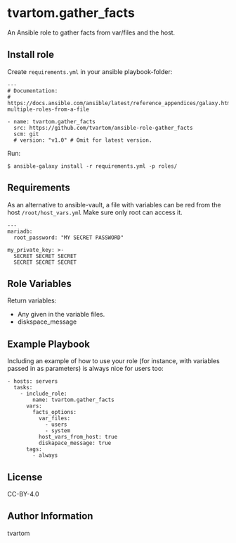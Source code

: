 tvartom.gather_facts
====================

An Ansible role to gather facts from var/files and the host.

Install role
------------

Create `requirements.yml` in your ansible playbook-folder:

    ---
    # Documentation:
    # https://docs.ansible.com/ansible/latest/reference_appendices/galaxy.html#installing-multiple-roles-from-a-file
    
    - name: tvartom.gather_facts
      src: https://github.com/tvartom/ansible-role-gather_facts
      scm: git
      # version: "v1.0" # Omit for latest version.

Run:

    $ ansible-galaxy install -r requirements.yml -p roles/



Requirements
------------

As an alternative to ansible-vault, a file with variables
can be red from the host `/root/host_vars.yml`
Make sure only root can access it.

    ---
    mariadb:
      root_password: "MY SECRET PASSWORD"

    my_private_key: >-
      SECRET SECRET SECRET
      SECRET SECRET SECRET

Role Variables
--------------

Return variables:

* Any given in the variable files.
* diskspace_message

Example Playbook
----------------

Including an example of how to use your role (for instance, with variables passed in as parameters) is always nice for users too:

    - hosts: servers
      tasks:
        - include_role:
            name: tvartom.gather_facts
          vars:
            facts_options:
              var_files:
                - users
                - system
              host_vars_from_host: true
              diskapace_message: true
          tags:
            - always

License
-------

CC-BY-4.0

Author Information
------------------

tvartom
